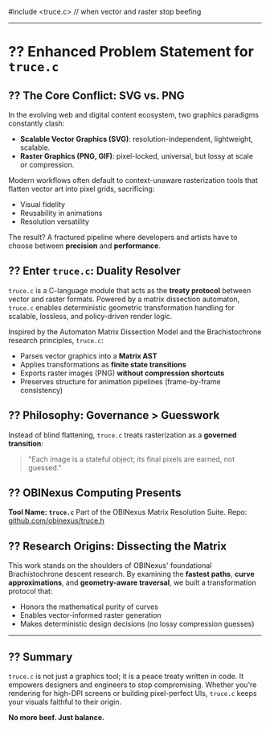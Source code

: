 \#include \<truce.c>           // when vector and raster stop beefing

---

# ?? Enhanced Problem Statement for `truce.c`

## ?? The Core Conflict: SVG vs. PNG

In the evolving web and digital content ecosystem, two graphics paradigms constantly clash:

* **Scalable Vector Graphics (SVG)**: resolution-independent, lightweight, scalable.
* **Raster Graphics (PNG, GIF)**: pixel-locked, universal, but lossy at scale or compression.

Modern workflows often default to context-unaware rasterization tools that flatten vector art into pixel grids, sacrificing:

* Visual fidelity
* Reusability in animations
* Resolution versatility

The result? A fractured pipeline where developers and artists have to choose between **precision** and **performance**.

## ?? Enter `truce.c`: Duality Resolver

`truce.c` is a C-language module that acts as the **treaty protocol** between vector and raster formats. Powered by a matrix dissection automaton, `truce.c` enables deterministic geometric transformation handling for scalable, lossless, and policy-driven render logic.

Inspired by the Automaton Matrix Dissection Model and the Brachistochrone research principles, `truce.c`:

* Parses vector graphics into a **Matrix AST**
* Applies transformations as **finite state transitions**
* Exports raster images (PNG) **without compression shortcuts**
* Preserves structure for animation pipelines (frame-by-frame consistency)

## ?? Philosophy: Governance > Guesswork

Instead of blind flattening, `truce.c` treats rasterization as a **governed transition**:

> "Each image is a stateful object; its final pixels are earned, not guessed."

## ?? OBINexus Computing Presents

**Tool Name: `truce.c`**
Part of the OBINexus Matrix Resolution Suite.
Repo: [github.com/obinexus/truce.h](https://github.com/obinexus/truce.h)

## ?? Research Origins: Dissecting the Matrix

This work stands on the shoulders of OBINexus' foundational Brachistochrone descent research.
By examining the **fastest paths**, **curve approximations**, and **geometry-aware traversal**, we built a transformation protocol that:

* Honors the mathematical purity of curves
* Enables vector-informed raster generation
* Makes deterministic design decisions (no lossy compression guesses)

---

## ?? Summary

`truce.c` is not just a graphics tool; it is a peace treaty written in code. It empowers designers and engineers to stop compromising. Whether you're rendering for high-DPI screens or building pixel-perfect UIs, `truce.c` keeps your visuals faithful to their origin.

**No more beef. Just balance.**

